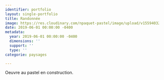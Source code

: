 ```yaml
---
identifier: portfolio
layout: single-portfolio
title: Randonnée
image: https://res.cloudinary.com/npaquet-pastel/image/upload/v1559403256/Promenade%20pastel.jpg
date: 2019-06-01 00:00:00 -0400
metadata:
  year: 2019-06-01 00:00:00 -0400
  dimensions: ''
  support: ''
  type: ''
categorie: paysages

---
```

Oeuvre au pastel en construction.